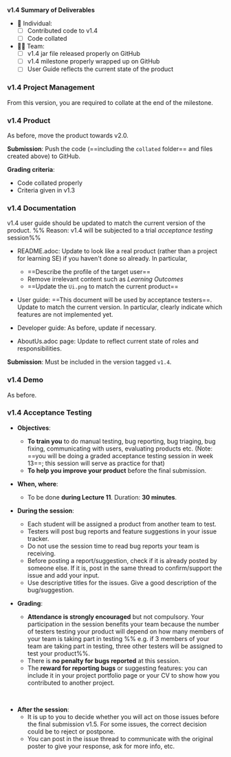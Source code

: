 <tip-box> 

**v1.4 Summary of Deliverables**

* :bust_in_silhouette: Individual:
  - [ ] Contributed code to v1.4
  - [ ] Code collated
* :busts_in_silhouette::busts_in_silhouette: Team:
  - [ ] v1.4 jar file released properly on GitHub
  - [ ] v1.4 milestone properly wrapped up on GitHub
  - [ ] User Guide reflects the current state of the product 

</tip-box>

### v1.4 Project Management

<tip-box type="important">

From this version, you are required to <tooltip content="extract your own code and put in one file">collate</tooltip> at the end of the milestone. 

</tip-box>

<panel header="**How to collate code for grading**">
  <include src="collate.md" />
</panel><p/>

### v1.4 Product

As before, move the product towards v2.0.

**Submission**: Push the code (==including the `collated` folder== and files created above) to GitHub.

**Grading criteria**:

* Code collated properly
* Criteria given in v1.3 

### v1.4 Documentation

<tip-box type="important"> 

v1.4 user guide should be updated to match the current version of the product. %%&nbsp;Reason: v1.4 will be subjected to a trial _acceptance testing_ session%%
  
</tip-box>

* README.adoc: Update to look like a real product (rather than a project for learning SE) if you haven't done so already. In particular,
  * ==Describe the profile of the target user==
  * Remove irrelevant content such as _Learning Outcomes_
  * ==Update the `Ui.png` to match the current product==
  
* User guide: ==This document will be used by acceptance testers==. Update to match the current version. In particular, clearly indicate which features are not implemented yet. 
 
* Developer guide: As before, update if necessary.
  
* AboutUs.adoc page: Update to reflect current state of roles and responsibilities.  

**Submission**: Must be included in the version tagged `v1.4`.


### v1.4 Demo

As before.


### v1.4 Acceptance Testing

* **Objectives**:
  * **To train you** to do manual testing, bug reporting, bug triaging, bug fixing, communicating with users, evaluating products etc. (Note: ==you will be doing a graded acceptance testing session in week 13==; this session will serve as practice for that)
  * **To help you improve your product** before the final submission.
  
* **When, where**: 
  * To be done **during Lecture 11**. Duration: **30 minutes**.

* **During the session**:
  * Each student will be assigned a product from another team to test. 
  * Testers will post bug reports and feature suggestions in your issue tracker.
  * Do not use the session time to read bug reports your team is receiving.
  * Before posting a report/suggestion, check if it is already posted by someone else. If it is, post in the same thread to confirm/support the issue and add your input.
  * Use descriptive titles for the issues. Give a good description of the bug/suggestion.
  
* **Grading**:
  * **Attendance is strongly encouraged** but not compulsory. Your participation in the session benefits your team because the number of testers testing your product will depend on how many members of your team is taking part in testing %%&nbsp;e.g. if 3 members of your team are taking part in testing, three other testers will be assigned to test your product%%.
  * There is **no penalty for bugs reported** at this session.
  * The **reward for reporting bugs** or suggesting features: you can include it in your <trigger trigger="click" for="modal:v1.4-ppp">project portfolio page</trigger> or your CV to show how you contributed to another project.
  
<modal title="Admin &raquo; Project &rarr;" id="modal:v1.4-ppp">
  <include src="project-v15rc.md#project-portfolio"/>
</modal>
  
<include src="project-testing.md#testathonPreparations" />
  
* **After the session**:
  * It is up to you to decide whether you will act on those issues before the final submission v1.5. For some issues, the correct decision could be to reject or postpone.
  * You can post in the issue thread to communicate with the original poster to give your response, ask for more info, etc.